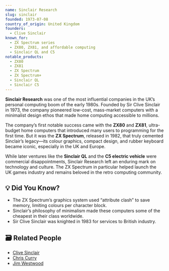 ```yaml
---
name: Sinclair Research
slug: sinclair
founded: 1973-07-08
country_of_origin: United Kingdom
founders:
  - Clive Sinclair
known_for:
  - ZX Spectrum series
  - ZX80, ZX81, and affordable computing
  - Sinclair QL and C5
notable_products:
  - ZX80
  - ZX81
  - ZX Spectrum
  - ZX Spectrum+
  - Sinclair QL
  - Sinclair C5
---
```


**Sinclair Research** was one of the most influential companies in the UK’s personal computing boom of the early 1980s. Founded by Sir Clive Sinclair in 1973, the company pioneered low-cost, mass-market computers with a minimalist design ethos that made home computing accessible to millions.

The company’s first notable success came with the **ZX80** and **ZX81**, ultra-budget home computers that introduced many users to programming for the first time. But it was the **ZX Spectrum**, released in 1982, that truly cemented Sinclair’s legacy—its colour graphics, compact design, and rubber keyboard became iconic, especially in the UK and Europe.

While later ventures like the **Sinclair QL** and the **C5 electric vehicle** were commercial disappointments, Sinclair Research left an enduring mark on technology and culture. The ZX Spectrum in particular helped launch the UK games industry and remains beloved in the retro computing community.

## 💡 Did You Know?

- The ZX Spectrum’s graphics system used “attribute clash” to save memory, limiting colours per character block.
- Sinclair’s philosophy of minimalism made these computers some of the cheapest in their class worldwide.
- Sir Clive Sinclair was knighted in 1983 for services to British industry.

## 🗃 Related People

- [Clive Sinclair](../people/clive-sinclair.md)
- [Chris Curry](../people/chris-curry.md)
- [Jim Westwood](../people/jim-westwood.md)
